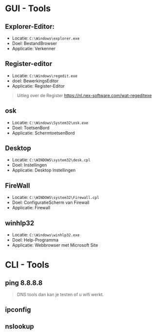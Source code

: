 # GUI - Tools
## Explorer-Editor:

- Locatie: `C:\Windows\explorer.exe`
- Doel: BestandBrowser
- Applicatie: Verkenner

## Register-editor
- Locatie:   `C:\Windows\regedit.exe`
- doel: BewerkingsEditor
- Applicatie: Register-Editor

> Uitleg over de Register
https://nl.nex-software.com/wat-regeditexe

## osk
- Locatie: `C:\Windows\System32\osk.exe`
- Doel: ToetsenBord
- Applicatie: SchermtoetsenBord

## Desktop 
- Locatie: `C:\WINDOWS\system32\desk.cpl`
- Doel: Instellingen
- Applicatie: Desktop Instellingen

## FireWall
- Locatie: `C:\WINDOWS\system32\Firewall.cpl`
- Doel: ConfiguratieScherm van Firewall
- Applicatie: Firewall

## winhlp32
 - Locatie: `C:\Windows\winhlp32.exe`
 - Doel: Help-Programma
 - Applicatie: Webbrowser met Microsoft Site

# CLI - Tools
## ping 8.8.8.8
> DNS tools dan kan je testen of u wifi werkt.

## ipconfig

## nslookup
